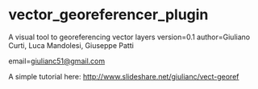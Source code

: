 vector_georeferencer_plugin
===========================

A visual tool to georeferencing vector layers version=0.1 author=Giuliano Curti, Luca Mandolesi, Giuseppe Patti 

email=giulianc51@gmail.com 

A simple tutorial here: http://www.slideshare.net/giulianc/vect-georef
